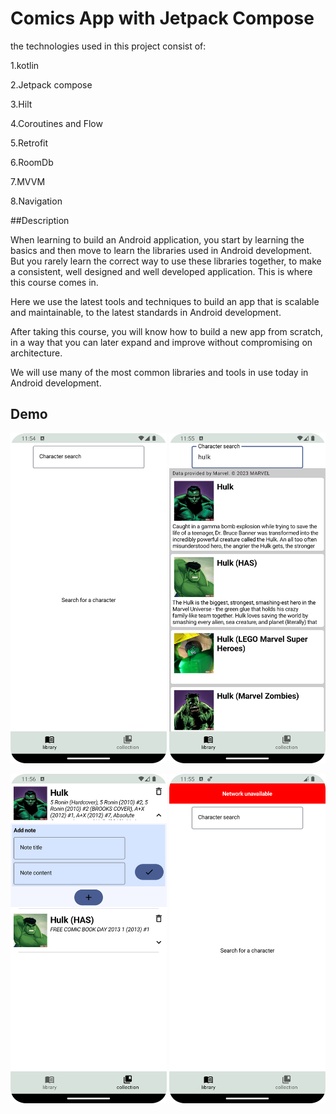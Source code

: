 # Comics App with Jetpack Compose


the technologies used in this project consist of:

1.kotlin

2.Jetpack compose 

3.Hilt

4.Coroutines and Flow 

5.Retrofit

6.RoomDb

7.MVVM

8.Navigation

##Description

When learning to build an Android application, you start by learning the basics and then move to learn the libraries used in Android development. But you rarely learn the correct way to use these libraries together, to make a consistent, well designed and well developed application. This is where this course comes in.

Here we use the latest tools and techniques to build an app that is scalable and maintainable, to the latest standards in Android development.

After taking this course, you will know how to build a new app from scratch, in a way that you can later expand and improve without compromising on architecture.

We will use many of the most common libraries and tools in use today in Android development.


## Demo

<img src="images/comic1.png" width="250"/> <img src="images/comic2.png" width="250"/>

<img src="images/comic3.png" width="250"/> <img src="images/comic4.png" width="250"/>

